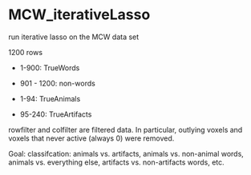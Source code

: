 # MCW_iterativeLasso
run iterative lasso on the MCW data set


1200 rows
- 1-900: TrueWords
- 901 - 1200: non-words

- 1-94: TrueAnimals
- 95-240: TrueArtifacts

rowfilter and colfilter are filtered data. In particular, outlying voxels and voxels that never active (always 0) were removed. 
  
Goal: 
classifcation: animals vs. artifacts, animals vs. non-animal words, animals vs. everything else, artifacts vs. non-artifacts words, etc. 

